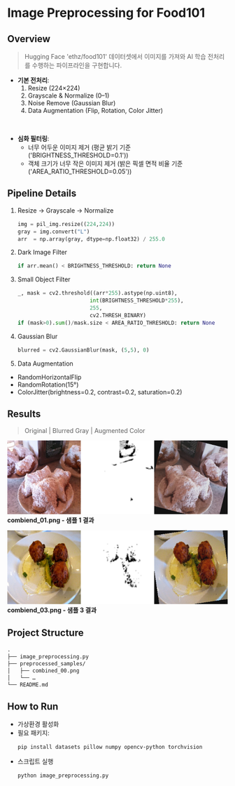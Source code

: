# Image Preprocessing for Food101

## Overview
> Hugging Face 'ethz/food101' 데이터셋에서 이미지를 가져와 
AI 학습 전처리를 수행하는 파이프라인을 구현합니다.  

- **기본 전처리**:  
  1. Resize (224×224)  
  2. Grayscale & Normalize (0–1)  
  3. Noise Remove (Gaussian Blur)  
  4. Data Augmentation (Flip, Rotation, Color Jitter)  

<br>

- **심화 필터링**:  
  - 너무 어두운 이미지 제거 (평균 밝기 기준 ('BRIGHTNESS_THRESHOLD=0.1'))  
  - 객체 크기가 너무 작은 이미지 제거 (밝은 픽셀 면적 비율 기준 ('AREA_RATIO_THRESHOLD=0.05'))  

## Pipeline Details
1. Resize -> Grayscale -> Normalize
    ```python
    img = pil_img.resize((224,224))
    gray = img.convert("L")
    arr  = np.array(gray, dtype=np.float32) / 255.0
    ```

2. Dark Image Filter
    ```python
    if arr.mean() < BRIGHTNESS_THRESHOLD: return None
    ```

3. Small Object Filter
    ```python
    _, mask = cv2.threshold((arr*255).astype(np.uint8), 
                           int(BRIGHTNESS_THRESHOLD*255),
                           255,
                           cv2.THRESH_BINARY)
    if (mask>0).sum()/mask.size < AREA_RATIO_THRESHOLD: return None
    ```

4. Gaussian Blur
    ```python
    blurred = cv2.GaussianBlur(mask, (5,5), 0)
    ```
   
5. Data Augmentation
- RandomHorizontalFlip
- RandomRotation(15°)
- ColorJitter(brightness=0.2, contrast=0.2, saturation=0.2)

## Results

> Original | Blurred Gray | Augmented Color

![img.png](img.png)
<br> **combiend_01.png - 샘플 1 결과**

![img_1.png](img_1.png)
<br> **combiend_03.png - 샘플 3 결과**

## Project Structure
```text
.
├── image_preprocessing.py
├── preprocessed_samples/
│   ├── combined_00.png
│   └── …
└── README.md
```

 
## How to Run
- 가상환경 활성화  
- 필요 패키지:  
  ```bash
  pip install datasets pillow numpy opencv-python torchvision
  ```
- 스크립트 실행
    ```python
    python image_preprocessing.py
    ```
   